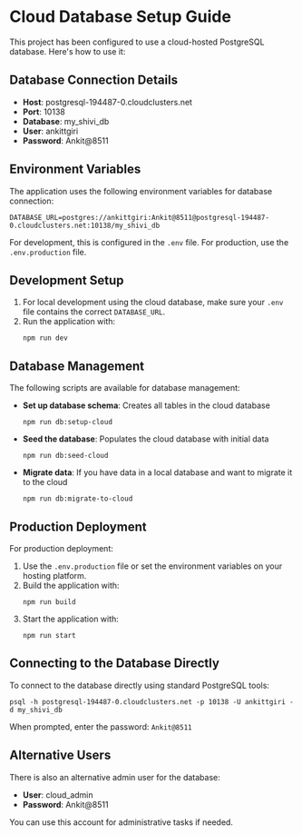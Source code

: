 # Cloud Database Setup Guide

This project has been configured to use a cloud-hosted PostgreSQL database. Here's how to use it:

## Database Connection Details

- **Host**: postgresql-194487-0.cloudclusters.net
- **Port**: 10138
- **Database**: my_shivi_db
- **User**: ankittgiri
- **Password**: Ankit@8511

## Environment Variables

The application uses the following environment variables for database connection:

```
DATABASE_URL=postgres://ankittgiri:Ankit@8511@postgresql-194487-0.cloudclusters.net:10138/my_shivi_db
```

For development, this is configured in the `.env` file.
For production, use the `.env.production` file.

## Development Setup

1. For local development using the cloud database, make sure your `.env` file contains the correct `DATABASE_URL`.
2. Run the application with:
   ```
   npm run dev
   ```

## Database Management

The following scripts are available for database management:

- **Set up database schema**: Creates all tables in the cloud database
  ```
  npm run db:setup-cloud
  ```

- **Seed the database**: Populates the cloud database with initial data
  ```
  npm run db:seed-cloud
  ```

- **Migrate data**: If you have data in a local database and want to migrate it to the cloud
  ```
  npm run db:migrate-to-cloud
  ```

## Production Deployment

For production deployment:

1. Use the `.env.production` file or set the environment variables on your hosting platform.
2. Build the application with:
   ```
   npm run build
   ```
3. Start the application with:
   ```
   npm run start
   ```

## Connecting to the Database Directly

To connect to the database directly using standard PostgreSQL tools:

```
psql -h postgresql-194487-0.cloudclusters.net -p 10138 -U ankittgiri -d my_shivi_db
```

When prompted, enter the password: `Ankit@8511`

## Alternative Users

There is also an alternative admin user for the database:

- **User**: cloud_admin
- **Password**: Ankit@8511

You can use this account for administrative tasks if needed. 